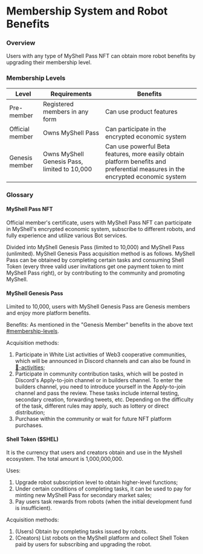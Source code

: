 # Membership System and Robot Benefits

### Overview

Users with any type of MyShell Pass NFT can obtain more robot benefits by upgrading their membership level.

### Membership Levels

| Level       | Requirements                          | Benefits                                                                 |
| ----------- | ------------------------------------- | ----------------------------------------------------------------------- |
| Pre-member  | Registered members in any form        | Can use product features                                                 |
| Official member | Owns MyShell Pass                  | Can participate in the encrypted economic system                         |
| Genesis member | Owns MyShell Genesis Pass, limited to 10,000 | Can use powerful Beta features, more easily obtain platform benefits and preferential measures in the encrypted economic system |

### Glossary

#### MyShell Pass NFT

Official member's certificate, users with MyShell Pass NFT can participate in MyShell's encrypted economic system, subscribe to different robots, and fully experience and utilize various Bot services.

Divided into MyShell Genesis Pass (limited to 10,000) and MyShell Pass (unlimited). MyShell Genesis Pass acquisition method is as follows. MyShell Pass can be obtained by completing certain tasks and consuming Shell Token (every three valid user invitations get one payment token to mint MyShell Pass right), or by contributing to the community and promoting MyShell.

#### MyShell Genesis Pass

Limited to 10,000, users with MyShell Genesis Pass are Genesis members and enjoy more platform benefits.

Benefits: As mentioned in the "Genesis Member" benefits in the above text [#membership-levels](membership-system-and-robot-benefits.md#membership-levels "mention").

Acquisition methods:

1. Participate in White List activities of Web3 cooperative communities, which will be announced in Discord channels and can also be found in [🎉-activities](../🎉-activities/ "mention");
2. Participate in community contribution tasks, which will be posted in Discord's Apply-to-join channel or in builders channel. To enter the builders channel, you need to introduce yourself in the Apply-to-join channel and pass the review. These tasks include internal testing, secondary creation, forwarding tweets, etc. Depending on the difficulty of the task, different rules may apply, such as lottery or direct distribution;
3. Purchase within the community or wait for future NFT platform purchases.

#### Shell Token ($SHEL)

It is the currency that users and creators obtain and use in the Myshell ecosystem. The total amount is 1,000,000,000.

Uses:

1. Upgrade robot subscription level to obtain higher-level functions;
2. Under certain conditions of completing tasks, it can be used to pay for minting new MyShell Pass for secondary market sales;
3. Pay users task rewards from robots (when the initial development fund is insufficient).

Acquisition methods:

1. (Users) Obtain by completing tasks issued by robots.
2. (Creators) List robots on the MyShell platform and collect Shell Token paid by users for subscribing and upgrading the robot.